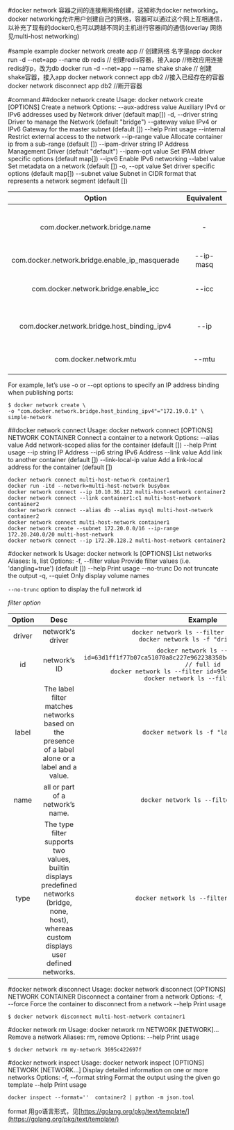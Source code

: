 #docker network
容器之间的连接用网络创建，这被称为docker networking。docker networking允许用户创建自己的网络，容器可以通过这个网上互相通信，以补充了现有的docker0,也可以跨越不同的主机进行容器间的通信(overlay 网络见multi-host networking)

#sample example
    docker network create app // 创建网络 名字是app
    docker run -d --net=app --name db redis // 创建redis容器，接入app
    //修改应用连接redis的ip，改为db
    docker run -d --net=app --name shake shake // 创建shake容器，接入app
    docker network connect app db2 //接入已经存在的容器
    docker network disconnect app db2 //断开容器

#command 
##docker network create
    Usage:  docker network create [OPTIONS]
    Create a network
    Options:
          --aux-address value    Auxiliary IPv4 or IPv6 addresses used by Network
                                 driver (default map[])
      -d, --driver string        Driver to manage the Network (default "bridge")
          --gateway value        IPv4 or IPv6 Gateway for the master subnet (default [])
          --help                 Print usage
          --internal             Restrict external access to the network
          --ip-range value       Allocate container ip from a sub-range (default [])
          --ipam-driver string   IP Address Management Driver (default "default")
          --ipam-opt value       Set IPAM driver specific options (default map[])
          --ipv6                 Enable IPv6 networking
          --label value          Set metadata on a network (default [])
      -o, --opt value            Set driver specific options (default map[])
          --subnet value         Subnet in CIDR format that represents a
                                 network segment (default [])

|        Option    |    Equivalent    |    Description    |
|    :------: |    :-------:    |    :---------:   |
|    com.docker.network.bridge.name    |    -    |    bridge name to be used when creating the Linux bridge    |
|    com.docker.network.bridge.enable_ip_masquerade    |    --ip-masq    |    Enable IP masquerading    |
|    com.docker.network.bridge.enable_icc    |    --icc    |    Enable or Disable Inter Container Connectivity    |
|    com.docker.network.bridge.host_binding_ipv4    |    --ip    |    Default IP when binding container ports    |
|    com.docker.network.mtu    |    --mtu    |    Set the containers network MTU    |

For example, let’s use -o or --opt options to specify an IP address binding when publishing ports:

    $ docker network create \
    -o "com.docker.network.bridge.host_binding_ipv4"="172.19.0.1" \
    simple-network


##docker network connect
    Usage:  docker network connect [OPTIONS] NETWORK CONTAINER
    Connect a container to a network
    Options:
          --alias value           Add network-scoped alias for the container (default [])
          --help                  Print usage
          --ip string             IP Address
          --ip6 string            IPv6 Address
          --link value            Add link to another container (default [])
          --link-local-ip value   Add a link-local address for the container (default [])

    docker network connect multi-host-network container1
    docker run -itd --network=multi-host-network busybox
    docker network connect --ip 10.10.36.122 multi-host-network container2
    docker network connect --link container1:c1 multi-host-network container2
    docker network connect --alias db --alias mysql multi-host-network container2
    docker network connect multi-host-network container1
    docker network create --subnet 172.20.0.0/16 --ip-range 172.20.240.0/20 multi-host-network
    docker network connect --ip 172.20.128.2 multi-host-network container2

#docker network ls
    Usage:  docker network ls [OPTIONS]
    List networks
    Aliases:
      ls, list
    Options:
      -f, --filter value   Provide filter values (i.e. 'dangling=true') (default [])
          --help           Print usage
          --no-trunc       Do not truncate the output
      -q, --quiet          Only display volume names

`--no-trunc` option to display the full network id

*filter option*

|Option|Desc|Example|
|:------:|:-------:|:---------:|
|driver|network's driver|`docker network ls --filter driver=bridge`</br>`docker network ls -f "driver=bridge"`|
|id|network’s ID|`docker network ls --filter id=63d1ff1f77b07ca51070a8c227e962238358bd310bde1529cf62e6c307ade161 // full id`</br>`docker network ls --filter id=95e74588f40d // sub id`</br>`docker network ls --filter id=95e`|
|label|The label filter matches networks based on the presence of a label alone or a label and a value.|`docker network ls -f "label=usage"`|
|name|all or part of a network’s name.|`docker network ls --filter name=foo`|
|type|The type filter supports two values, builtin displays predefined networks (bridge, none, host), whereas custom displays user defined networks.|`docker network ls --filter type=custom`|

#docker network disconnect
    Usage:  docker network disconnect [OPTIONS] NETWORK CONTAINER
    Disconnect a container from a network
    Options:
      -f, --force   Force the container to disconnect from a network
          --help    Print usage

    $ docker network disconnect multi-host-network container1
#docker network rm
    Usage:  docker network rm NETWORK [NETWORK]...
    Remove a network
    Aliases:
      rm, remove
    Options:
          --help   Print usage

    $ docker network rm my-network 3695c422697f

#docker network inspect
    Usage:  docker network inspect [OPTIONS] NETWORK [NETWORK...]
    Display detailed information on one or more networks
    Options:
      -f, --format string   Format the output using the given go template
          --help            Print usage

    docker inspect --format=''  container2 | python -m json.tool

format 用go语言形式，见[https://golang.org/pkg/text/template/](https://golang.org/pkg/text/template/)
